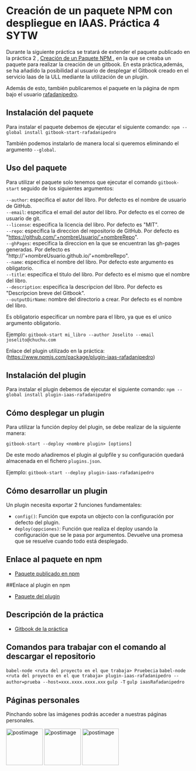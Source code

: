 # Creación de un paquete NPM con despliegue en IAAS. Práctica 4 SYTW

Durante la siguiente práctica se tratará de extender el paquete publicado en la práctica 2 , [Creación de un Paquete NPM ](https://github.com/ULL-ESIT-SYTW-1617/creacion-de-paquetes-y-modulos-en-nodejs-rafadanipedro), en la que se creaba un paquete para realizar la creación de un gitbook. En esta práctica,además, se ha añadido la posibilidad al usuario de desplegar el Gitbook creado en el servicio Iaas de la ULL mediante la utilización de un plugin.

Además de esto, también publicaremos el paquete en la página de npm bajo el usuario [rafadanipedro](https://www.npmjs.com/package/gitbook-start-rafadanipedro).

## Instalación del paquete
Para instalar el paquete debemos de ejecutar el siguiente comando:
`npm --global install gitbook-start-rafadanipedro`

También podemos instalarlo de manera local si queremos eliminando el argumento `--global`.

## Uso del paquete
Para utilizar el paquete solo tenemos que ejecutar el comando `gitbook-start` seguido de los siguientes argumentos:

 `--author`: especifica el autor del libro. Por defecto es el nombre de usuario de GitHub.  
 `--email`: especifica el email del autor del libro. Por defecto es el correo de usuario de git.  
 `--license`: especifica la licencia del libro. Por defecto es "MIT".  
 `--repo`: especifica la direccion del repositorio de GitHub. Por defecto es "https://github.com/'+nombreUsuario/'+nombreRepo".  
 `--ghPages`: especifica la direccion en la que se encuentran las gh-pages generadas. Por defecto es "http://'+nombreUsuario.github.io/'+nombreRepo".  
 `--name`: especifica el nombre del libro. Por defecto este argumento es obligatorio.  
 `--title`: especifica el titulo del libro. Por defecto es el mismo que el nombre del libro.  
`--description`: especifica la descripcion del libro. Por defecto es "Descripcion breve del Gitbook".  
 `--outputDirName`: nombre del directorio a crear. Por defecto es el nombre del libro.

Es obligatorio especificar un nombre para el libro, ya que es el unico argumento obligatorio.

Ejemplo: `gitbook-start mi_libro --author Joselito --email joselito@chuchu.com`

Enlace del plugin utilizado en la práctica:
(https://www.npmjs.com/package/plugin-iaas-rafadanipedro)

## Instalación del plugin
Para instalar el plugin debemos de ejecutar el siguiente comando:
`npm --global install plugin-iaas-rafadanipedro`

## Cómo desplegar un plugin

Para utilizar la función deploy del plugin, se debe realizar de la siguiente manera:

`gitbook-start --deploy <nombre plugin> [options]`

De este modo añadiremos el plugin al gulpfile y su configuración quedará almacenada en el fichero `plugins.json`.

Ejemplo: `gitbook-start --deploy plugin-iaas-rafadanipedro`

## Cómo desarrollar un plugin

Un plugin necesita exportar 2 funciones fundamentales:

* `config()`: Función que expota un objecto con la configuración por defecto del plugin.
* `deploy(oppciones)`: Función que realiza el deploy usando la configuración que se le pasa por argumentos. Devuelve una promesa que se resuelve cuando todo está desplegado.

## Enlace al paquete en npm
 * [Paquete publicado en npm](https://www.npmjs.com/package/gitbook-start-rafadanipedro)

##Enlace al plugin en npm 
  * [Paquete del plugin](https://www.npmjs.com/package/plugin-iaas-rafadanipedro)

## Descripción de la práctica
 * [Gitbook de la práctica](https://casianorodriguezleon.gitbooks.io/ull-esit-1617/content/practicas/practicanm.html)

## Comandos para trabajar con el comando al descargar el repositorio
`babel-node <ruta del proyecto en el que trabaja> Pruebecia`
`babel-node <ruta del proyecto en el que trabaja> plugin-iaas-rafadanipedro --author=prueba --host=xxx.xxxx.xxxx.xxx`
`gulp -T`
`gulp iaasRafadanipedro`

## Páginas personales
 
Pinchando sobre las imágenes podrás acceder a nuestras páginas personales.

<a href='https://rafaherrero.github.io' target='_blank'><img src='https://avatars2.githubusercontent.com/u/11819652?v=3&s=400' border='0' alt='postimage' width='100px'/></a> <a href='https://danielramosacosta.github.io/' target='_blank'><img src='https://avatars2.githubusercontent.com/u/11427028?v=3&s=400' border='0' alt='postimage' width='100px'/></a> <a href='https://alu0100505078.github.io/' target='_blank'><img src='https://avatars3.githubusercontent.com/u/14938442?v=3&s=400' border='0' alt='postimage' width='100px'/></a>

